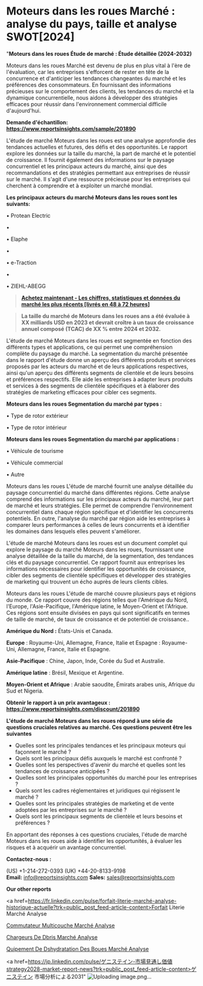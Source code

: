 # Moteurs dans les roues Marché : analyse du pays, taille et analyse SWOT[2024]

"<strong>Moteurs dans les roues Étude de marché : Étude détaillée (2024-2032)</strong>

Moteurs dans les roues Marché est devenu de plus en plus vital à l'ère de l'évaluation, car les entreprises s'efforcent de rester en tête de la concurrence et d'anticiper les tendances changeantes du marché et les préférences des consommateurs. En fournissant des informations précieuses sur le comportement des clients, les tendances du marché et la dynamique concurrentielle, nous aidons à développer des stratégies efficaces pour réussir dans l'environnement commercial difficile d'aujourd'hui.

<strong>Demande d'échantillon: <a href=https://www.reportsinsights.com/sample/201890>https://www.reportsinsights.com/sample/201890</a></strong>

L'étude de marché Moteurs dans les roues est une analyse approfondie des tendances actuelles et futures, des défis et des opportunités. Le rapport explore les données sur la taille du marché, la part de marché et le potentiel de croissance. Il fournit également des informations sur le paysage concurrentiel et les principaux acteurs du marché, ainsi que des recommandations et des stratégies permettant aux entreprises de réussir sur le marché. Il s'agit d'une ressource précieuse pour les entreprises qui cherchent à comprendre et à exploiter un marché mondial.

<strong>Les principaux acteurs du marché Moteurs dans les roues sont les suivants:</strong>

• Protean Electric

• 

• Elaphe

• 

• e-Traction

• 

• ZIEHL-ABEGG
<blockquote><a href=https://www.reportsinsights.com/buynow/201890><span style=text-decoration: underline;><strong>Achetez maintenant - Les chiffres, statistiques et données du marché les plus récents [livrés en 48 à 72 heures]</strong></span></a></blockquote>
<blockquote><span style=text-decoration: underline;><strong>La taille du marché de Moteurs dans les roues ans a été évaluée à XX milliards USD en 2023 et devrait croître à un taux de croissance annuel composé (TCAC) de XX % entre 2024 et 2032.</strong></span></blockquote>
L'étude de marché Moteurs dans les roues est segmentée en fonction des différents types et applications, ce qui permet une compréhension complète du paysage du marché. La segmentation du marché présentée dans le rapport d'étude donne un aperçu des différents produits et services proposés par les acteurs du marché et de leurs applications respectives, ainsi qu'un aperçu des différents segments de clientèle et de leurs besoins et préférences respectifs. Elle aide les entreprises à adapter leurs produits et services à des segments de clientèle spécifiques et à élaborer des stratégies de marketing efficaces pour cibler ces segments.

<strong>Moteurs dans les roues Segmentation du marché par types :</strong>

• Type de rotor extérieur

• Type de rotor intérieur

<strong>Moteurs dans les roues Segmentation du marché par applications :</strong>

• Véhicule de tourisme

• Véhicule commercial

• Autre

Moteurs dans les roues L'étude de marché fournit une analyse détaillée du paysage concurrentiel du marché dans différentes régions. Cette analyse comprend des informations sur les principaux acteurs du marché, leur part de marché et leurs stratégies. Elle permet de comprendre l'environnement concurrentiel dans chaque région spécifique et d'identifier les concurrents potentiels. En outre, l'analyse du marché par région aide les entreprises à comparer leurs performances à celles de leurs concurrents et à identifier les domaines dans lesquels elles peuvent s'améliorer.

L'étude de marché Moteurs dans les roues est un document complet qui explore le paysage du marché Moteurs dans les roues, fournissant une analyse détaillée de la taille du marché, de la segmentation, des tendances clés et du paysage concurrentiel. Ce rapport fournit aux entreprises les informations nécessaires pour identifier les opportunités de croissance, cibler des segments de clientèle spécifiques et développer des stratégies de marketing qui trouvent un écho auprès de leurs clients cibles.

Moteurs dans les roues L'étude de marché couvre plusieurs pays et régions du monde. Ce rapport couvre des régions telles que l'Amérique du Nord, l'Europe, l'Asie-Pacifique, l'Amérique latine, le Moyen-Orient et l'Afrique. Ces régions sont ensuite divisées en pays qui sont significatifs en termes de taille de marché, de taux de croissance et de potentiel de croissance..

<strong>Amérique du Nord :</strong> États-Unis et Canada.

<strong>Europe</strong> : Royaume-Uni, Allemagne, France, Italie et Espagne : Royaume-Uni, Allemagne, France, Italie et Espagne.

<strong>Asie-Pacifique</strong> : Chine, Japon, Inde, Corée du Sud et Australie.

<strong>Amérique latine</strong> : Brésil, Mexique et Argentine.

<strong>Moyen-Orient et Afrique</strong> : Arabie saoudite, Émirats arabes unis, Afrique du Sud et Nigeria.

<strong>Obtenir le rapport à un prix avantageux : <a href=https://www.reportsinsights.com/discount/201890>https://www.reportsinsights.com/discount/201890</a></strong>

<strong>L'étude de marché Moteurs dans les roues répond à une série de questions cruciales relatives au marché. Ces questions peuvent être les suivantes</strong>
<ul>
  <li>Quelles sont les principales tendances et les principaux moteurs qui façonnent le marché ?</li>
  <li>Quels sont les principaux défis auxquels le marché est confronté ?</li>
  <li>Quelles sont les perspectives d'avenir du marché et quelles sont les tendances de croissance anticipées ?</li>
  <li>Quelles sont les principales opportunités du marché pour les entreprises ?</li>
  <li>Quels sont les cadres réglementaires et juridiques qui régissent le marché ?</li>
  <li>Quelles sont les principales stratégies de marketing et de vente adoptées par les entreprises sur le marché ?</li>
  <li>Quels sont les principaux segments de clientèle et leurs besoins et préférences ?</li>
</ul>
En apportant des réponses à ces questions cruciales, l'étude de marché Moteurs dans les roues aide à identifier les opportunités, à évaluer les risques et à acquérir un avantage concurrentiel.

<strong>Contactez-nous :</strong>

(US) +1-214-272-0393
(UK) +44-20-8133-9198
<strong>Email:</strong> <a>info@reportsinsights.com</a>
<strong>Sales:</strong> <a>sales@reportsinsights.com</a>

<strong>Our other reports</strong>

<a href=https://fr.linkedin.com/pulse/forfait-literie-marché-analyse-historique-actuelle?trk=public_post_feed-article-content>Forfait Literie Marché Analyse</a>

<a href=https://www.linkedin.com/pulse/commutateur-multicouche-march%C3%A9domaines-tgbke/>Commutateur Multicouche Marché Analyse</a>

<a href=https://www.linkedin.com/pulse/chargeurs-de-d%C3%A9bris-march%C3%A9-analyse-et-tendances-h0khf/>Chargeurs De Dbris Marché Analyse</a>

<a href=https://www.linkedin.com/pulse/%C3%A9quipement-de-d%C3%A9shydratation-des-boues-march%C3%A9-je9vf/>Quipement De Dshydratation Des Boues Marché Analyse</a>

<a href=https://jp.linkedin.com/pulse/ゲニステイン-市場見通し価値strategy2028-market-report-news?trk=public_post_feed-article-content>ゲニステイン 市場分析による2031</a>"
![Uploading image.png…]()
